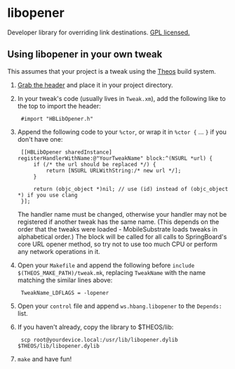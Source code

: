 # libopener
Developer library for overriding link destinations. [GPL licensed.](http://hbang.ws/s/gpl)

## Using libopener in your own tweak
This assumes that your project is a tweak using the [Theos](https://github.com/DHowett/theos) build system.

1. [Grab the header](https://github.com/hbang/libopener/blob/master/HBLibOpener.h) and place it in your project directory.
2. In your tweak's code (usually lives in `Tweak.xm`), add the following like to the top to import the header:

        #import "HBLibOpener.h"
3. Append the following code to your `%ctor`, or wrap it in `%ctor {` ... `}` if you don't have one:

        [[HBLibOpener sharedInstance] registerHandlerWithName:@"YourTweakName" block:^(NSURL *url) {
        	if (/* the url should be replaced */) {
        		return [NSURL URLWithString:/* new url */];
        	}

        	return (objc_object *)nil; // use (id) instead of (objc_object *) if you use clang
        }];

    The handler name must be changed, otherwise your handler may not be registered if another tweak has the same name. (This depends on the order that the tweaks were loaded - MobileSubstrate loads tweaks in alphabetical order.)
    The block will be called for all calls to SpringBoard's core URL opener method, so try not to use too much CPU or perform any network operations in it.
4. Open your `Makefile` and append the following before `include $(THEOS_MAKE_PATH)/tweak.mk`, replacing `TweakName` with the name matching the similar lines above:

        TweakName_LDFLAGS = -lopener
5. Open your `control` file and append `ws.hbang.libopener` to the `Depends:` list.
6. If you haven't already, copy the library to $THEOS/lib:

        scp root@yourdevice.local:/usr/lib/libopener.dylib $THEOS/lib/libopener.dylib
7. `make` and have fun!
